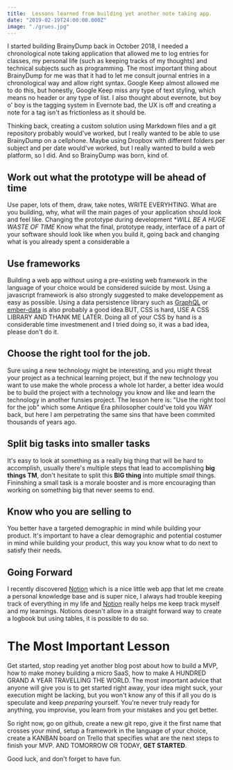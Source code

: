 ```yaml
---
title:  Lessons learned from building yet another note taking app. 
date: "2019-02-19T24:00:00.000Z"
image: "./grues.jpg"
---
```

I started building BrainyDump back in October 2018, I needed a chronological note taking application that allowed me to log entries for
classes, my personal life (such as keeping tracks of my thoughts) and technical subjects such as programming. 
The most important thing about BrainyDump for me was that it had to let me consult journal entries in a chronological way and allow right syntax. Google Keep almost allowed me to do this, but honestly, Google Keep miss any
type of text styling, which means no header or any type of list. I also thought about evernote, but boy o' boy is the tagging system in Evernote bad, the UX is off and creating a note for a tag isn't as frictionless as it should be.

Thinking back, creating a custom solution using Markdown files and a git repository probably would've worked, but I really wanted to be able to use BrainyDump 
on a cellphone. Maybe using Dropbox with different folders per subject and per date would've worked, but I really wanted to build a web platform, so
I did. And so BrainyDump was born, kind of.

## Work out what the prototype will be ahead of time
Use paper, lots of them, draw, take notes, WRITE EVERYHTING. What are you building, why, what will the main pages of your application should look
and feel like. Changing the prototype during development **WILL BE A HUGE WASTE OF TIME*
Know what the final, prototype ready, interface of a part of your software should look like when you build it,
going back and changing what is you already spent a considerable a

## Use frameworks
Building a web app without using a pre-existing web framework in the language of your choice would be considered suicide by most.
Using a javascript framework is also strongly suggested to make developpement as easy as possible. Using a data persistence library such
as [GraphQL](https://www.apollographql.com/) or [ember-data](https://github.com/emberjs/data) is also probably a good idea.BUT, CSS is hard, USE A CSS LIBRARY AND THANK ME LATER. Doing all of your CSS by hand is a considerable time investmenent and I tried doing so, it was a bad idea, please don't do it.

## Choose the right tool for the job.
Sure using a new technology might be interesting, and you might threat your project as a technical learning
project, but if the new technology you want to use make the whole process a whole lot harder, a better idea
would be to build the project with a technology you know and like and learn the technology in another funsies project. The lesson here is: "Use the right tool for
the job" which some Antique Era philosopher could've told you WAY back, but here I am perpetrating the same sins that have been commited thousands of years ago.

## Split big tasks into smaller tasks
It's easy to look at something as a really big thing that will be hard to accomplish, usually there's multiple steps that lead to accomplishing
**big things TM**, don't hesitate to split this **BIG thing** into multiple *small* things. Fininshing a small task is a morale booster and is more
encouraging than working on something big that never seems to end.


## Know who you are selling to
You better have a targeted demographic in mind while building your product.
It's important to have a clear demographic and potential costumer in mind while building your product,
this way you know what to do next to satisfy their needs.


## Going Forward
I recently discovered [Notion](https://www.notion.so) which is a nice little web app that let me create a personal knowledge base and is super nice, I always had trouble
keeping track of everything in my life and [Notion](https://www.notion.so) really helps me keep track myself and my learnings. Notions doesn't allow in a straight forward
way to create a logbook but using tables, it is possible to do so.

# The Most Important Lesson
Get started, stop reading yet another blog post about how to build a MVP, how to make money building a micro SaaS,
how to make A HUNDRED GRAND A YEAR TRAVELLING THE WORLD. The most important advice that anyone will give you is to get
started right away, your idea might suck, your execution might be lacking, but you won't know any of this
if all you do is speculate and keep *preparing* yourself. You're never truly ready for anything, you improvise,
you learn from your mistakes and you get better.

So right now, go on github, create a new git repo, give it the first name that crosses your mind, setup a framework in the language of your choice,
create a KANBAN board on Trello that specifies what are the next steps to finish your MVP. AND TOMORROW OR TODAY, **GET STARTED**.

Good luck, and don't forget to have fun.